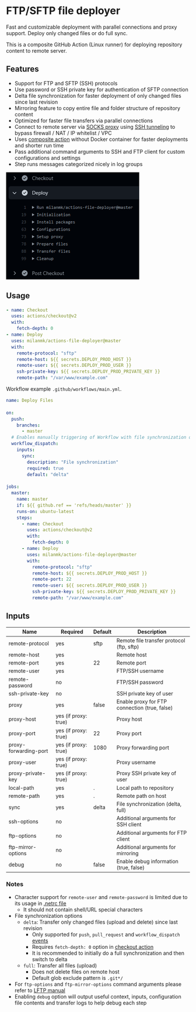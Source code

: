# FTP/SFTP file deployer

Fast and customizable deployment with parallel connections and proxy support. Deploy only changed files or do full sync.

This is a composite GitHub Action (Linux runner) for deploying repository content to remote server.

## Features

- Support for FTP and SFTP (SSH) protocols
- Use password or SSH private key for authentication of SFTP connection
- Delta file synchronization for faster deployment of only changed files since last revision
- Mirroring feature to copy entire file and folder structure of repository content
- Optimized for faster file transfers via parallel connections
- Connect to remote server via [SOCKS proxy](https://en.wikipedia.org/wiki/SOCKS) using [SSH tunneling](https://www.ssh.com/academy/ssh/tunneling) to bypass firewall / NAT / IP whitelist / VPC
- Uses [composite action](https://docs.github.com/en/actions/creating-actions/about-actions#types-of-actions) without Docker container for faster deployments and shorter run time
- Pass additional command arguments to SSH and FTP client for custom configurations and settings
- Step runs messages categorized nicely in log groups

![Workflow screenshot](./screenshot.png)

## Usage

```yml
- name: Checkout
  uses: actions/checkout@v2
  with:
    fetch-depth: 0
- name: Deploy
  uses: milanmk/actions-file-deployer@master
  with:
    remote-protocol: "sftp"
    remote-host: ${{ secrets.DEPLOY_PROD_HOST }}
    remote-user: ${{ secrets.DEPLOY_PROD_USER }}
    ssh-private-key: ${{ secrets.DEPLOY_PROD_PRIVATE_KEY }}
    remote-path: "/var/www/example.com"
```

Workflow example `.github/workflows/main.yml`.

```yml
name: Deploy Files

on:
  push:
    branches:
      - master
  # Enables manually triggering of Workflow with file synchronization option
  workflow_dispatch:
    inputs:
      sync:
        description: "File synchronization"
        required: true
        default: "delta"

jobs:
  master:
    name: master
    if: ${{ github.ref == 'refs/heads/master' }}
    runs-on: ubuntu-latest
    steps:
      - name: Checkout
        uses: actions/checkout@v2
        with:
          fetch-depth: 0
      - name: Deploy
        uses: milanmk/actions-file-deployer@master
        with:
          remote-protocol: "sftp"
          remote-host: ${{ secrets.DEPLOY_PROD_HOST }}
          remote-port: 22
          remote-user: ${{ secrets.DEPLOY_PROD_USER }}
          ssh-private-key: ${{ secrets.DEPLOY_PROD_PRIVATE_KEY }}
          remote-path: "/var/www/example.com"
```

## Inputs

| Name                  | Required             | Default | Description                                   |
|-----------------------|----------------------|---------|-----------------------------------------------|
| remote-protocol       | yes                  | sftp    | Remote file transfer protocol (ftp, sftp)     |
| remote-host           | yes                  |         | Remote host                                   |
| remote-port           | yes                  | 22      | Remote port                                   |
| remote-user           | yes                  |         | FTP/SSH username                              |
| remote-password       | no                   |         | FTP/SSH password                              |
| ssh-private-key       | no                   |         | SSH private key of user                       |
| proxy                 | yes                  | false   | Enable proxy for FTP connection (true, false) |
| proxy-host            | yes (if proxy: true) |         | Proxy host                                    |
| proxy-port            | yes (if proxy: true) | 22      | Proxy port                                    |
| proxy-forwarding-port | yes (if proxy: true) | 1080    | Proxy forwarding port                         |
| proxy-user            | yes (if proxy: true) |         | Proxy username                                |
| proxy-private-key     | yes (if proxy: true) |         | Proxy SSH private key of user                 |
| local-path            | yes                  | .       | Local path to repository                      |
| remote-path           | yes                  | .       | Remote path on host                           |
| sync                  | yes                  | delta   | File synchronization (delta, full)            |
| ssh-options           | no                   |         | Additional arguments for SSH client           |
| ftp-options           | no                   |         | Additional arguments for FTP client           |
| ftp-mirror-options    | no                   |         | Additional arguments for mirroring            |
| debug                 | no                   | false   | Enable debug information (true, false)        |

### Notes

- Character support for `remote-user` and `remote-password` is limited due to its usage in [.netrc file](https://www.gnu.org/software/inetutils/manual/html_node/The-_002enetrc-file.html)
  - It should not contain shell/URL special characters
- File synchronization options
  - `delta`: Transfer only changed files (upload and delete) since last revision
    - Only supported for `push`, `pull_request` and `workflow_dispatch` [events](https://docs.github.com/en/actions/reference/events-that-trigger-workflows)
    - Requires `fetch-depth: 0` option in [checkout action](https://github.com/actions/checkout)
    - It is recommended to initially do a full synchronization and then switch to delta
  - `full`: Transfer all files (upload)
    - Does not delete files on remote host
    - Default glob exclude pattern is `.git*/`
- For `ftp-options` and `ftp-mirror-options` command arguments please refer to [LFTP manual](https://lftp.yar.ru/lftp-man.html)
- Enabling `debug` option will output useful context, inputs, configuration file contents and transfer logs to help debug each step
